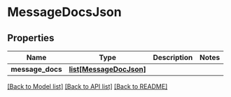 # MessageDocsJson

## Properties
Name | Type | Description | Notes
------------ | ------------- | ------------- | -------------
**message_docs** | [**list[MessageDocJson]**](MessageDocJson.md) |  | 

[[Back to Model list]](../README.md#documentation-for-models) [[Back to API list]](../README.md#documentation-for-api-endpoints) [[Back to README]](../README.md)


